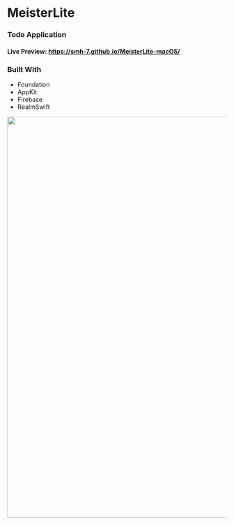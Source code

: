 # MeisterLite
### Todo Application
#### Live Preview: https://smh-7.github.io/MeisterLite-macOS/
### Built With
* Foundation
* AppKit
* Firebase
* RealmSwift

<img width="920" src="https://github.com/SMH-7/MeisterLite-macOS/assets/34978888/0be90d7b-937d-480e-9eae-1b65cdef11eb">
